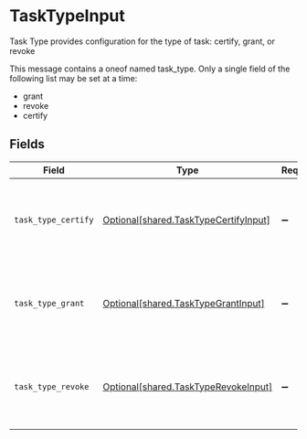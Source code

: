 # TaskTypeInput

Task Type provides configuration for the type of task: certify, grant, or revoke

This message contains a oneof named task_type. Only a single field of the following list may be set at a time:
  - grant
  - revoke
  - certify



## Fields

| Field                                                                                        | Type                                                                                         | Required                                                                                     | Description                                                                                  |
| -------------------------------------------------------------------------------------------- | -------------------------------------------------------------------------------------------- | -------------------------------------------------------------------------------------------- | -------------------------------------------------------------------------------------------- |
| `task_type_certify`                                                                          | [Optional[shared.TaskTypeCertifyInput]](../../models/shared/tasktypecertifyinput.md)         | :heavy_minus_sign:                                                                           | The TaskTypeCertify message indicates that a task is a certify task and all related details. |
| `task_type_grant`                                                                            | [Optional[shared.TaskTypeGrantInput]](../../models/shared/tasktypegrantinput.md)             | :heavy_minus_sign:                                                                           | The TaskTypeGrant message indicates that a task is a grant task and all related details.     |
| `task_type_revoke`                                                                           | [Optional[shared.TaskTypeRevokeInput]](../../models/shared/tasktyperevokeinput.md)           | :heavy_minus_sign:                                                                           | The TaskTypeRevoke message indicates that a task is a revoke task and all related details.   |